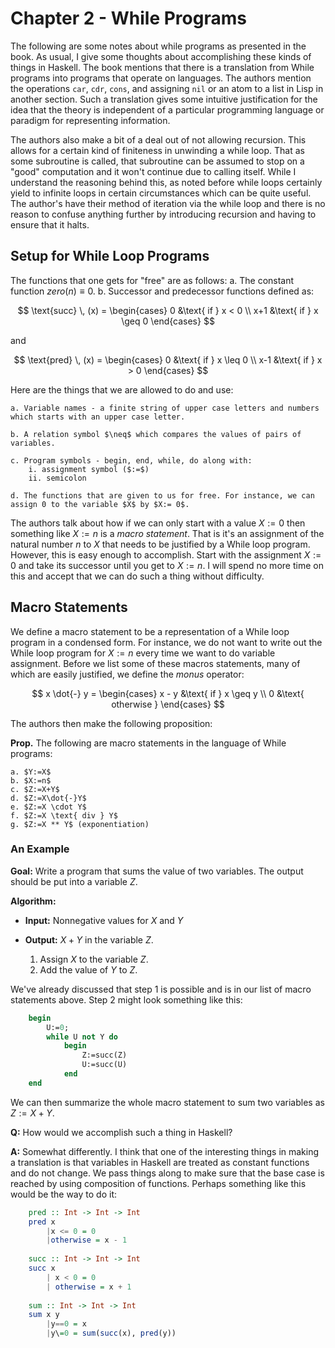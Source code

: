 # Chapter 2 - While Programs

The following are some notes about while programs as presented in the book. As usual, I give some thoughts about accomplishing these kinds of things in Haskell. The book mentions that there is a translation from While programs into programs that operate on languages. The authors mention the operations ```car```, ```cdr```, ```cons```, and assigning ```nil``` or an atom to a list in Lisp in another section. Such a translation gives some intuitive justification for the idea that the theory is independent of a particular programming language or paradigm for representing information. 

The authors also make a bit of a deal out of not allowing recursion. This allows for a certain kind of finiteness in unwinding a while loop. That as some subroutine is called, that subroutine can be assumed to stop on a "good" computation and it won't continue due to calling itself. While I understand the reasoning behind this, as noted before while loops certainly yield to infinite loops in certain circumstances which can be quite useful. The author's have their method of iteration via the while loop and there is no reason to confuse anything further by introducing recursion and having to ensure that it halts.

## Setup for While Loop Programs

The functions that one gets for "free" are as follows:
a. The constant function $zero(n) \equiv 0$.
b. Successor and predecessor functions defined as:

$$
    \text{succ} \, (x) = \begin{cases}
        0 &\text{ if } x < 0 \\
        x+1 &\text{ if } x \geq 0 
    \end{cases}
$$

and

$$
    \text{pred} \, (x) = \begin{cases}
        0 &\text{ if } x \leq 0 \\
        x-1 &\text{ if } x > 0
    \end{cases}
$$

Here are the things that we are allowed to do and use:

    a. Variable names - a finite string of upper case letters and numbers which starts with an upper case letter.

    b. A relation symbol $\neq$ which compares the values of pairs of variables.

    c. Program symbols - begin, end, while, do along with:
        i. assignment symbol ($:=$)
        ii. semicolon

    d. The functions that are given to us for free. For instance, we can assign 0 to the variable $X$ by $X:= 0$.

The authors talk about how if we can only start with a value $X:=0$ then something like $X:=n$ is a *macro statement*. That is it's an assignment of the natural number $n$ to $X$ that needs to be justified by a While loop program. However, this is easy enough to accomplish. Start with the assignment $X:=0$ and take its successor until you get to $X:=n$. I will spend no more time on this and accept that we can do such a thing without difficulty.

## Macro Statements

We define a macro statement to be a representation of a While loop program in a condensed form. For instance, we do not want to write out the While loop program for $X:=n$ every time we want to do variable assignment. Before we list some of these macros statements, many of which are easily justified, we define the *monus* operator:

$$
    x \dot{-} y = \begin{cases}
        x - y &\text{ if } x \geq y \\
        0 &\text{ otherwise } 
    \end{cases}
$$ 

The authors then make the following proposition:

**Prop.** The following are macro statements in the language of While programs:

    a. $Y:=X$
    b. $X:=n$
    c. $Z:=X+Y$
    d. $Z:=X\dot{-}Y$
    e. $Z:=X \cdot Y$
    f. $Z:=X \text{ div } Y$
    g. $Z:=X ** Y$ (exponentiation)

### An Example

**Goal:** Write a program that sums the value of two variables. The output should be put into a variable $Z$.

**Algorithm:**

* **Input:** Nonnegative values for $X$ and $Y$
* **Output:** $X + Y$ in the variable $Z$.

    1. Assign $X$ to the variable $Z$.
    2. Add the value of $Y$ to $Z$.

We've already discussed that step 1 is possible and is in our list of macro statements above. Step 2 might look something like this:

```pascal
    begin
        U:=0;
        while U not Y do
            begin
                Z:=succ(Z)
                U:=succ(U)
            end
    end
```

We can then summarize the whole macro statement to sum two variables as $Z:=X+Y$.

**Q:** How would we accomplish such a thing in Haskell?

**A:** Somewhat differently. I think that one of the interesting things in making a translation is that variables in Haskell are treated as constant functions and do not change. We pass things along to make sure that the base case is reached by using composition of functions. Perhaps something like this would be the way to do it:

```haskell
    pred :: Int -> Int -> Int
    pred x 
        |x <= 0 = 0
        |otherwise = x - 1
    
    succ :: Int -> Int -> Int
    succ x
        | x < 0 = 0
        | otherwise = x + 1
        
    sum :: Int -> Int -> Int
    sum x y
        |y==0 = x
        |y\=0 = sum(succ(x), pred(y))
```